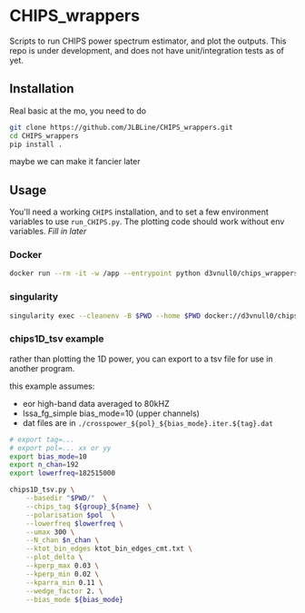 # CHIPS_wrappers
Scripts to run CHIPS power spectrum estimator, and plot the outputs. This repo is under development, and does not have unit/integration tests as of yet.

## Installation
Real basic at the mo, you need to do
```bash
git clone https://github.com/JLBLine/CHIPS_wrappers.git
cd CHIPS_wrappers
pip install .
```
maybe we can make it fancier later

## Usage
You'll need a working `CHIPS` installation, and to set a few environment variables to use `run_CHIPS.py`. The plotting code should work without env variables. *Fill in later*

### Docker

```bash
docker run --rm -it -w /app --entrypoint python d3vnull0/chips_wrappers:latest scripts/plotchips_all.py --help
```

### singularity

```bash
singularity exec --cleanenv -B $PWD --home $PWD docker://d3vnull0/chips_wrappers:latest python /app/scripts/plotchips_all.py --help
```

### chips1D_tsv example

rather than plotting the 1D power, you can export to a tsv file for use in another program.

this example assumes:
- eor high-band data averaged to 80kHZ
- lssa_fg_simple bias_mode=10 (upper channels)
- dat files are in `./crosspower_${pol}_${bias_mode}.iter.${tag}.dat`
```bash
# export tag=...
# export pol=... xx or yy
export bias_mode=10
export n_chan=192
export lowerfreq=182515000

chips1D_tsv.py \
    --basedir "$PWD/"  \
    --chips_tag ${group}_${name}  \
    --polarisation $pol  \
    --lowerfreq $lowerfreq \
    --umax 300 \
    --N_chan $n_chan \
    --ktot_bin_edges ktot_bin_edges_cmt.txt \
    --plot_delta \
    --kperp_max 0.03 \
    --kperp_min 0.02 \
    --kparra_min 0.11 \
    --wedge_factor 2. \
    --bias_mode ${bias_mode}
```